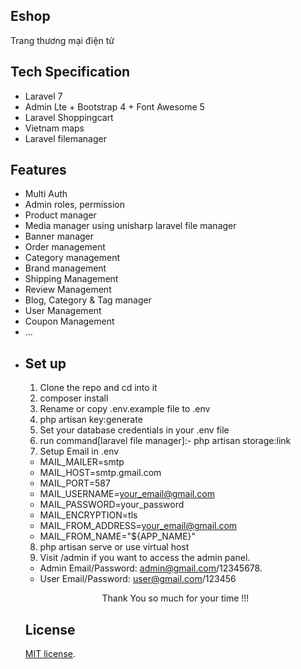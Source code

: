 ## Eshop
Trang thương mại điện tử

## Tech Specification

- Laravel 7
- Admin Lte + Bootstrap 4 + Font Awesome 5
- Laravel Shoppingcart
- Vietnam maps
- Laravel filemanager

## Features
<!--
====== FRONT-END =======

- Responsive Layout
- Shopping Cart, Wishlist, Product Reviews
- Coupons & Discounts
- Product attributes: cost price, promotion price, stock, size...
- Blog: category, tag, content, web page 
- Module/Extension: Shipping, payment, discount, ...
- Upload manager: banner, images,..
- SEO support: customer URL
- Newsletter management
- Contact forms with the real-time notification (Laravel Pusher)
- Related Products, Recommendations for you in our categories
- A Product search form
- Laravel Socialite implement(Facebook, Google & twitter) & Customer login
- Product Share and follow from different social platform...
- Payment integration(Paypal)
- Order Tracking system
- Multi-level comment system
many more......

======= ADMIN =======
-->

- Multi Auth 
- Admin roles, permission
- Product manager
- Media manager using unisharp laravel file manager
- Banner manager
- Order management
- Category management
- Brand management
- Shipping Management
- Review Management
- Blog, Category & Tag manager
- User Management
- Coupon Management
- ...
- <!--
- System config: email setting, info shop, maintain status,...
- Line Chart & Pie chart ...
- Generate order in pdf form...
- Real time message & notification
- Profile Settings
-->
Many more....


======= USER DASHBOARD =======

- Order management
- Review Management
- Comment Management
- Profile Settings


## Screenshots
<!--
![screencapture-e-shop-loc-2020-08-14-18_19_46](https://user-images.githubusercontent.com/29488275/90719631-a1940d00-e2d4-11ea-89a3-eb36960d687d.png)

![screencapture-e-shop-loc-blog-2020-08-14-18_36_21](https://user-images.githubusercontent.com/29488275/90719648-a8228480-e2d4-11ea-9c57-5ed7aef50e26.png)

![screencapture-e-shop-loc-blog-detail-where-can-i-get-some-2020-08-14-18_43_01](https://user-images.githubusercontent.com/29488275/90719658-ace73880-e2d4-11ea-9cb2-13f2b3b0c4d2.png)

![screencapture-e-shop-loc-product-track-2020-08-14-18_51_07](https://user-images.githubusercontent.com/29488275/90719682-bbcdeb00-e2d4-11ea-8e4e-7d6bfab1c421.png)
-->
## Set up 

1. Clone the repo and cd into it
2. composer install
3. Rename or copy .env.example file to .env
4. php artisan key:generate
5. Set your database credentials in your .env file
6. run command[laravel file manager]:-  php artisan storage:link
7. Setup Email in .env
- MAIL_MAILER=smtp
- MAIL_HOST=smtp.gmail.com
- MAIL_PORT=587
- MAIL_USERNAME=your_email@gmail.com
- MAIL_PASSWORD=your_password
- MAIL_ENCRYPTION=tls
- MAIL_FROM_ADDRESS=your_email@gmail.com
- MAIL_FROM_NAME="${APP_NAME}"

8. php artisan serve or use virtual host
9. Visit /admin if you want to access the admin panel. 
- Admin Email/Password: admin@gmail.com/12345678. 
- User Email/Password: user@gmail.com/123456

<p style="text-align:center">Thank You so much for your time !!!</p>


## License

[MIT license](https://opensource.org/licenses/MIT).
